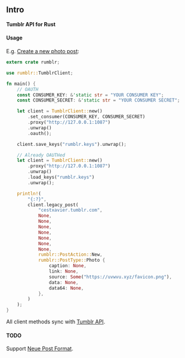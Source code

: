 ## Intro

**Tumblr API for Rust**

#### Usage

E.g. [Create a new photo post](https://www.tumblr.com/docs/en/api/v2#post--create-a-new-blog-post-legacy):

```rust
extern crate rumblr;

use rumblr::TumblrClient;

fn main() {
    // OAUTH
    const CONSUMER_KEY: &'static str = "YOUR CONSUMER KEY";
    const CONSUMER_SECRET: &'static str = "YOUR CONSUMER SECRET";

    let client = TumblrClient::new()
        .set_consumer(CONSUMER_KEY, CONSUMER_SECRET)
        .proxy("http://127.0.0.1:1087")
        .unwrap()
        .oauth();

    client.save_keys("rumblr.keys").unwrap();

    // Already OAUTHed
    let client = TumblrClient::new()
        .proxy("http://127.0.0.1:1087")
        .unwrap()
        .load_keys("rumblr.keys")
        .unwrap();

    println!(
        "{:?}",
        client.legacy_post(
            "cestxavier.tumblr.com",
            None,
            None,
            None,
            None,
            None,
            None,
            None,
            rumblr::PostAction::New,
            rumblr::PostType::Photo {
                caption: None,
                link: None,
                source: Some("https://uvwvu.xyz/favicon.png"),
                data: None,
                data64: None,
            },
        )
    );
}
```

All client methods sync with [Tumblr API](https://www.tumblr.com/docs/en/api/v2).

#### TODO

Support [Neue Post Format](https://www.tumblr.com/docs/npf).
